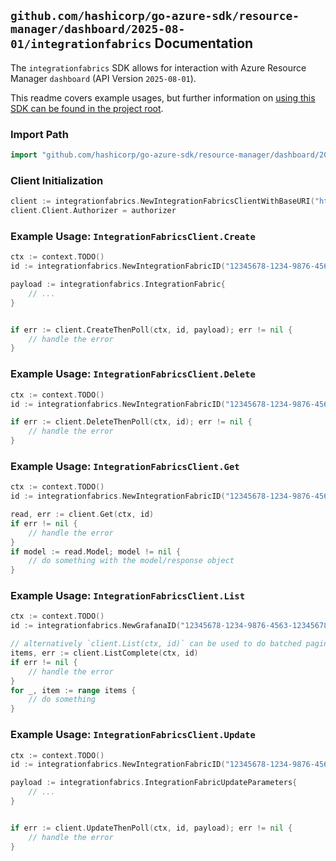 
## `github.com/hashicorp/go-azure-sdk/resource-manager/dashboard/2025-08-01/integrationfabrics` Documentation

The `integrationfabrics` SDK allows for interaction with Azure Resource Manager `dashboard` (API Version `2025-08-01`).

This readme covers example usages, but further information on [using this SDK can be found in the project root](https://github.com/hashicorp/go-azure-sdk/tree/main/docs).

### Import Path

```go
import "github.com/hashicorp/go-azure-sdk/resource-manager/dashboard/2025-08-01/integrationfabrics"
```


### Client Initialization

```go
client := integrationfabrics.NewIntegrationFabricsClientWithBaseURI("https://management.azure.com")
client.Client.Authorizer = authorizer
```


### Example Usage: `IntegrationFabricsClient.Create`

```go
ctx := context.TODO()
id := integrationfabrics.NewIntegrationFabricID("12345678-1234-9876-4563-123456789012", "example-resource-group", "grafanaName", "integrationFabricName")

payload := integrationfabrics.IntegrationFabric{
	// ...
}


if err := client.CreateThenPoll(ctx, id, payload); err != nil {
	// handle the error
}
```


### Example Usage: `IntegrationFabricsClient.Delete`

```go
ctx := context.TODO()
id := integrationfabrics.NewIntegrationFabricID("12345678-1234-9876-4563-123456789012", "example-resource-group", "grafanaName", "integrationFabricName")

if err := client.DeleteThenPoll(ctx, id); err != nil {
	// handle the error
}
```


### Example Usage: `IntegrationFabricsClient.Get`

```go
ctx := context.TODO()
id := integrationfabrics.NewIntegrationFabricID("12345678-1234-9876-4563-123456789012", "example-resource-group", "grafanaName", "integrationFabricName")

read, err := client.Get(ctx, id)
if err != nil {
	// handle the error
}
if model := read.Model; model != nil {
	// do something with the model/response object
}
```


### Example Usage: `IntegrationFabricsClient.List`

```go
ctx := context.TODO()
id := integrationfabrics.NewGrafanaID("12345678-1234-9876-4563-123456789012", "example-resource-group", "grafanaName")

// alternatively `client.List(ctx, id)` can be used to do batched pagination
items, err := client.ListComplete(ctx, id)
if err != nil {
	// handle the error
}
for _, item := range items {
	// do something
}
```


### Example Usage: `IntegrationFabricsClient.Update`

```go
ctx := context.TODO()
id := integrationfabrics.NewIntegrationFabricID("12345678-1234-9876-4563-123456789012", "example-resource-group", "grafanaName", "integrationFabricName")

payload := integrationfabrics.IntegrationFabricUpdateParameters{
	// ...
}


if err := client.UpdateThenPoll(ctx, id, payload); err != nil {
	// handle the error
}
```
